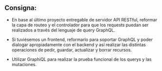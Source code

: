 ## Consigna:

- En base al último proyecto entregable de servidor API RESTful, reformar la capa de routeo y el controlador para que los requests puedan ser realizados a través del lenguaje de query GraphQL. 

- Si tuviésemos un frontend, reformarlo para soportar GraphQL y poder dialogar apropiadamente con el backend y así realizar las distintas operaciones de pedir, guardar, actualizar y borrar recursos.

- Utilizar GraphiQL para realizar la prueba funcional de los querys y las mutaciones.

